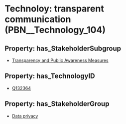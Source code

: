 # Technoloy: __transparent communication__ (PBN__Technology_104)

## Property: has_StakeholderSubgroup

* [Transparency and Public Awareness Measures](PBN__TechSubgroup_48)

## Property: has_TechnologyID

* [Q132364](Q132364)

## Property: has_StakeholderGroup

* [Data privacy](PBN__TechGroup_5)

